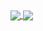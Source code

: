 <a href="https://github-readme-stats.vercel.app/api?username=JinchengHeRyan&count_private=true&show_icons=true&theme=chartreuse-dark">
  <img align="center" src="https://github-readme-stats.vercel.app/api?username=JinchengHeRyan&bg_color=30,e96443,904e95&title_color=fff&text_color=fff" />
</a>
<a href="https://github.com/JinchengHeRyan">
  <img align="center" src="https://github-readme-stats.vercel.app/api/top-langs/?username=JinchengHeRyan&bg_color=30,e96443,904e95&title_color=fff&text_color=fff" />
</a>
